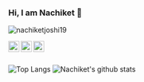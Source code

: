 ### Hi, I am Nachiket 👋

<!--
**nachiketjoshi19/nachiketjoshi19** is a ✨ _special_ ✨ repository because its `README.md` (this file) appears on your GitHub profile.

Here are some ideas to get you started:

- 🔭 I’m currently working on ...
- 🌱 I’m currently learning ...
- 👯 I’m looking to collaborate on ...
- 🤔 I’m looking for help with ...
- 💬 Ask me about ...
- 📫 How to reach me: ...
- 😄 Pronouns: ...
- ⚡ Fun fact: ...
![Nachiket's github stats](https://github-readme-stats.vercel.app/api?username=nachiketjoshi19&show_icons=true)
-->
<p align="left"> <img src="https://komarev.com/ghpvc/?username=nachiketjoshi19&label=Views&color=blue&style=plastic" alt="nachiketjoshi19" /> </p>

<a href="https://linkedin.com/in/nachiket-joshi-developer">
  <img align="left" alt="Nachiket's Linkdein" width="22px" src="https://image.flaticon.com/icons/svg/174/174857.svg" />
</a>
<a href="https://github.com/nachiketjoshi19">
  <img align="left" alt="Nachiket's Github" width="22px" src="https://image.flaticon.com/icons/svg/2111/2111432.svg" />
</a>
<a href="https://instagram.com/nachiket_j99_/">
  <img align="left" alt="Nachiket's Instagram" width="22px" src="https://image.flaticon.com/icons/svg/1384/1384063.svg" />
</a>
<br/><br/>

![Top Langs](https://github-readme-stats.vercel.app/api/top-langs/?username=nachiketjoshi19&layout=compact&theme=tokyonight)
![Nachiket's github stats](https://github-readme-stats.vercel.app/api?username=nachiketjoshi19&layout=compact&count_private=true&show_icons=true&theme=tokyonight)
